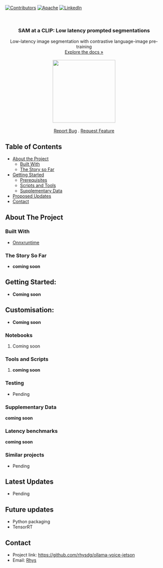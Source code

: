 <!-- PROJECT SHIELDS -->
[![Contributors][contributors-shield]](https://github.com/rhysdg/ollama-voice-jetson/contributors)
[![Apache][license-shield]][license-url]
[![LinkedIn][linkedin-shield]][linkedin-url]

<!-- PROJECT LOGO -->
<br />
  <h3 align="center"> SAM at a CLIP: Low latency prompted segmentations</h2>
  <p align="center">
     Low-latency image segmentation with contrastive language-image pre-training<br />
    <a href="https://github.com/rhysdg/CLIP-SAM-ONNX/wiki"<strong>Explore the docs »</strong></a>
    <br />
    <br />
    <img src="ollama-jetson.png" align="middle" width=200>
    <br />
    <br />
    <a href="https://github.com/rhysdg/CLIP-SAM-ONNX/issues">Report Bug</a>
    .
    <a href="https://github.com/rhysdg/CLIP-SAM-ONNX/issues">Request Feature</a>
  </p>
</p>

<!-- TABLE OF CONTENTS -->
## Table of Contents

* [About the Project](#about-the-project)
  * [Built With](#built-with)
  * [The Story so Far](#the-story-so-far)
* [Getting Started](#getting-started)
  * [Prerequisites](#prerequisites)
  * [Scripts and Tools](#scripts-and-tools)
  * [Supplementary Data](#supplementary-data)
* [Proposed Updates](#proposed-updates)
* [Contact](#contact)

<!-- ABOUT THE PROJECT -->
## About The Project

### Built With

* [Onnxruntime](https://onnxruntime.ai/)


### The Story So Far

- **coming soon**


<!-- GETTING STARTED -->
## Getting Started:

- **Coming soon**

## Customisation:

- **Coming soon**


### Notebooks

1. Coming soon

### Tools and Scripts
1. **coming soon**


### Testing

 - Pending


### Supplementary Data

**coming soon**

### Latency benchmarks 

**coming soon**

### Similar projects

- Pending

<!-- PROPOSED UPDATES -->
## Latest Updates
- Pending

<!-- PROPOSED UPDATES -->
## Future updates

- Python packaging 
- TensorRT

<!-- Contact -->
## Contact
- Project link: https://github.com/rhysdg/ollama-voice-jetson
- Email: [Rhys](rhysdgwilliams@gmail.com)


<!-- MARKDOWN LINKS & IMAGES -->
[build-shield]: https://img.shields.io/badge/build-passing-brightgreen.svg?style=flat-square
[contributors-shield]: https://img.shields.io/badge/contributors-2-orange
[license-shield]: https://img.shields.io/badge/License-GNU%20GPL-blue
[license-url]: LICENSE.txt
[linkedin-shield]: https://img.shields.io/badge/-LinkedIn-black.svg?style=flat-square&logo=linkedin&colorB=555
[linkedin-url]: https://www.linkedin.com/in/rhys-williams-b19472160/
